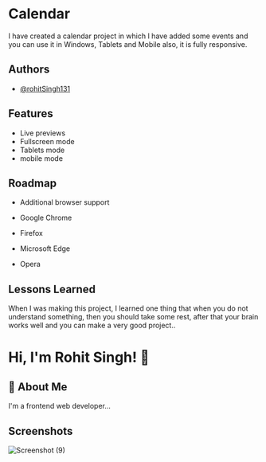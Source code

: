 
# Calendar 

I have created a calendar project in which I have added some events and you can use it in Windows, Tablets and Mobile also, it is fully responsive.

## Authors

- [@rohitSingh131](https://github.com/rohitSingh131)


## Features
 
- Live previews
- Fullscreen mode
- Tablets mode
- mobile mode



## Roadmap

- Additional browser support

- Google Chrome

- Firefox

- Microsoft Edge

- Opera


## Lessons Learned

When I was making this project, I learned one thing that when you do not understand something, then you should take some rest, after that your brain works well and you can make a very good project..


# Hi, I'm Rohit Singh! 👋



## 🚀 About Me
I'm a frontend web developer...


## Screenshots

![Screenshot (9)](https://user-images.githubusercontent.com/123068876/219747856-bb86aed7-0efe-4104-ada8-ed5290f10dae.png)

